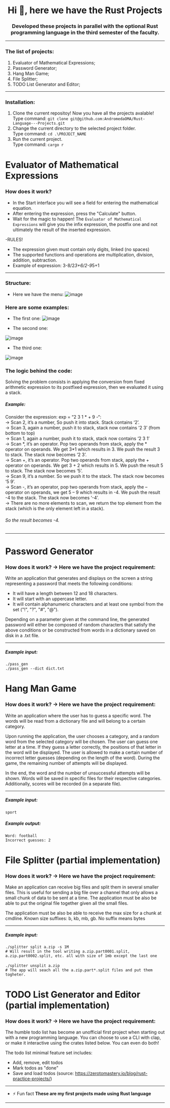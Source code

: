 <h1 align="center">Hi 👋, here we have the Rust Projects</h1>
<h3 align="center">Developed these projects in parallel with the optional Rust programming language in the third semester of the faculty.</h3>

---

<h3 align="left">The list of projects:</h3>

1. Evaluator of Mathematical Expressions;
2. Password Generator;
3. Hang Man Game;
4. File Splitter;
5. TODO List Generator and Editor;

---

<h3 align="left">Installation:</h3>

1. Clone the current repositoy! Now you have all the projects avalable!</br>
 Type command: ```git clone git@github.com:AndromedaOMA/Rust-Language---Projects.git```
2. Change the current directory to the selected project folder.</br>
 Type command: ```cd .\PROJECT_NAME```
4. Run the current project.</br>
 Type command: ```cargo r```


# Evaluator of Mathematical Expressions

<h3 align="left">How does it work?</h3>

- In the Start interface you will see a field for entering the mathematical equation.
- After entering the expression, press the "Calculate" button.
- Wait for the magic to happen! The ``Evaluator of Mathematical Expressions`` will give you the infix expression, the postfix one and not ultimately the result of the inserted expression.
  
-RULES!

- The expression given must contain only digits, linked (no spaces)
- The supported functions and operations are multiplication, division, addition, subtraction.
- Example of expression: 3-8/2*3+6/2-9*5+1

---

<h3 align="left">Structure:</h3>

- Here we have the menu:
![image](https://github.com/AndromedaOMA/Rust-Language---Projects/assets/116078879/201c45a7-3597-4052-bf4d-0767b92e7044)

<h3 align="left">Here are some examples:</h3>

- The first one:
![image](https://github.com/AndromedaOMA/Rust-Language---Projects/assets/116078879/d2fc8d9e-1714-4dc6-99cc-422bb4eb5083)

- The second one:
  
![image](https://github.com/AndromedaOMA/Rust-Language---Projects/assets/116078879/e9c0dc0c-ced3-428e-8343-d7f7f3a845a2)

- The third one:

![image](https://github.com/AndromedaOMA/Rust-Language---Projects/assets/116078879/d6de001a-11bf-44eb-abcb-e5280049c69a)


<h3 align="left">The logic behind the code:</h3>
  Solving the problem consists in applying the conversion from fixed arithmetic expression to its postfixed expression, then we evaluated it using a stack.
  <h5>Example:</h5>
  Consider the expression: exp = “2 3 1 * + 9 -“:</br>
    -> Scan 2, it’s a number, So push it into stack. Stack contains ‘2’.</br>
    -> Scan 3, again a number, push it to stack, stack now contains ‘2 3’ (from bottom to top) </br>
    -> Scan 1, again a number, push it to stack, stack now contains ‘2 3 1’ </br>
    -> Scan *, it’s an operator. Pop two operands from stack, apply the * operator on operands. We get 3*1 which results in 3. We push the result 3 to stack. The stack now becomes ‘2 3’.</br>
    -> Scan +, it’s an operator. Pop two operands from stack, apply the + operator on operands. We get 3 + 2 which results in 5. We push the result 5 to stack. The stack now becomes ‘5’.</br>
    -> Scan 9, it’s a number. So we push it to the stack. The stack now becomes ‘5 9’.</br>
    -> Scan -, it’s an operator, pop two operands from stack, apply the – operator on operands, we get 5 – 9 which results in -4. We push the result -4 to the stack. The stack now becomes ‘-4’.</br>
    -> There are no more elements to scan, we return the top element from the stack (which is the only element left in a stack).</br>
    <h6>So the result becomes -4.</h6>
          
---

# Password Generator

<h3 align="left">How does it work? -> Here we have the project requirement:</h3>

Write an application that generates and displays on the screen a string representing a password that meets the following conditions:

- It will have a length between 12 and 18 characters.
- It will start with an uppercase letter.
- It will contain alphanumeric characters and at least one symbol from the set ("!", "?", "#", "@").
  
Depending on a parameter given at the command line, the generated password will either be composed of random characters that satisfy the above conditions or be constructed from words in a dictionary saved on disk in a .txt file.

---
<h5>Example input:</h5>

```./pass_gen``` </br>
```./pass_gen --dict dict.txt```

# Hang Man Game

<h3 align="left">How does it work? -> Here we have the project requirement:</h3>

Write an application where the user has to guess a specific word. The words will be read from a dictionary file and will belong to a certain category.

Upon running the application, the user chooses a category, and a random word from the selected category will be chosen. The user can guess one letter at a time. If they guess a letter correctly, the positions of that letter in the word will be displayed. The user is allowed to make a certain number of incorrect letter guesses (depending on the length of the word). During the game, the remaining number of attempts will be displayed.

In the end, the word and the number of unsuccessful attempts will be shown. Words will be saved in specific files for their respective categories. Additionally, scores will be recorded (in a separate file).

---

<h5>Example input:</h5>

```sport```</br>

<h5>Example output:</h5>

```Word: football```</br>
```Incorrect guesses: 2```

# File Splitter (partial implementation)

<h3 align="left">How does it work? -> Here we have the project requirement:</h3>

Make an application can receive big files and split them in several smaller files. This is useful for sending a big file over a channel that only allows a small chunk of data to be sent at a time. The application must be also be able to put the original file together given all the small files.

The application must be also be able to receive the max size for a chunk at cmdline. Known size suffixes: b, kb, mb, gb. No suffix means bytes

---

<h5>Example input:</h5>

```./splitter split a.zip -s 1M```</br>
```# Will result in the tool writing a.zip.part0001.split, a.zip.part0002.split, etc. all with size of 1mb except the last one```</br>
</br>
```./splitter unsplit a.zip```</br>
```# The app will seach all the a.zip.part*.split files and put them togheter.```</br>

# TODO List Generator and Editor (partial implementation)

<h3 align="left">How does it work? -> Here we have the project requirement:</h3>

The humble todo list has become an unofficial first project when starting out with a new programming language. You can choose to use a CLI with clap, or make it interactive using the crates listed below. You can even do both!

The todo list minimal feature set includes:
- Add, remove, edit todos
- Mark todos as "done"
- Save and load todos
(source: https://zerotomastery.io/blog/rust-practice-projects/)

---
- ⚡ Fun fact **These are my first projects made using Rust language**
---

